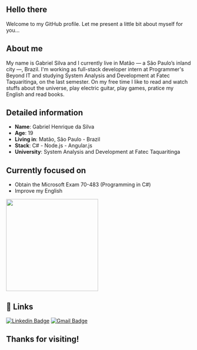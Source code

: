## Hello there

Welcome to my GitHub profile. Let me present a little bit about myself for you...

## About me

My name is Gabriel Silva and I currently live in Matão — a São Paulo’s inland city —, Brazil. I'm working as full-stack developer intern at Programmer's Beyond IT and studying System Analysis and Development at Fatec Taquaritinga, on the last semester. On my free time I like to read and watch stuffs about the universe, play electric guitar, play games, pratice my English and read books.

## Detailed information

* **Name**: Gabriel Henrique da Silva
* **Age**: 19
* **Living in**: Matão, São Paulo - Brazil
* **Stack**: C# - Node.js - Angular.js
* **University**: System Analysis and Development at Fatec Taquaritinga

## Currently focused on

- Obtain the Microsoft Exam 70-483 (Programming in C#)
- Improve my English

<img align="center" width="250" height="250" src="https://media.giphy.com/media/26AHqZycSplGWWPAI/giphy.gif">

## 🔗 Links
[![Linkedin Badge](https://img.shields.io/badge/-LinkedIn-blue?style=flat-square&logo=Linkedin&logoColor=white&link=https://www.linkedin.com/in/gabriel-silva-521793163/)](https://www.linkedin.com/in/gabriel-silva-521793163/)
[![Gmail Badge](https://img.shields.io/badge/-Gmail-c14438?style=flat-square&logo=Gmail&logoColor=white&link=mailto:gabrielsilva7731@gmail.com)](mailto:gabrielsilva7731@gmail.com)

## Thanks for visiting!

